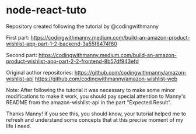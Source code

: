 # node-react-tuto
Repository created following the tutorial by @codingwithmanny

First part:
https://codingwithmanny.medium.com/build-an-amazon-product-wishlist-app-part-1-2-backend-3a55f8474f60

Second part:
https://codingwithmanny.medium.com/build-an-amazon-product-wishlist-app-part-2-2-frontend-8b57df943efd

Original author repositories: 
https://github.com/codingwithmanny/amazon-wishlist-api
https://github.com/codingwithmanny/amazon-wishlist-web

Note:
After following the tutorial it was necessary to make some minor modifications to make it work, you should pay special attention to Manny's README from the amazon-wishlist-api in the part "Expected Result". 

Thanks Manny! if you see this, you should know, your tutorial helped me to refresh and understand some concepts that at this precise moment of my life I need.
